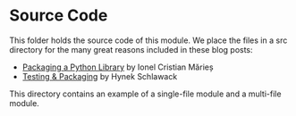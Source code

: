 Source Code
===========

This folder holds the source code of this module. We place the files in a src directory for the many great reasons
included in these blog posts:

  * [Packaging a Python Library](https://blog.ionelmc.ro/2014/05/25/python-packaging/) by Ionel Cristian Mărieș
  * [Testing & Packaging](https://hynek.me/articles/testing-packaging/) by Hynek Schlawack

This directory contains an example of a single-file module and a multi-file module.
